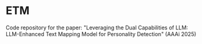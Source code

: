 # ETM
Code repository for the paper: "Leveraging the Dual Capabilities of LLM: LLM-Enhanced Text Mapping Model for Personality Detection" (AAAi 2025)
